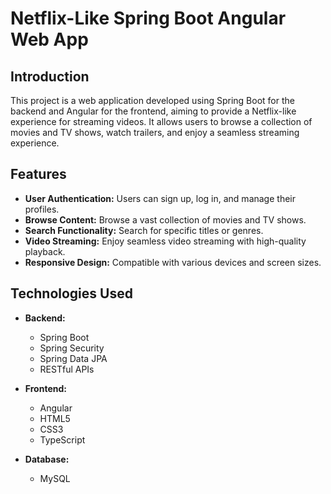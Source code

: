 # Netflix-Like Spring Boot Angular Web App

## Introduction
This project is a web application developed using Spring Boot for the backend and Angular for the frontend, aiming to provide a Netflix-like experience for streaming videos. It allows users to browse a collection of movies and TV shows, watch trailers, and enjoy a seamless streaming experience.

## Features
- **User Authentication:** Users can sign up, log in, and manage their profiles.
- **Browse Content:** Browse a vast collection of movies and TV shows.
- **Search Functionality:** Search for specific titles or genres.
- **Video Streaming:** Enjoy seamless video streaming with high-quality playback.
- **Responsive Design:** Compatible with various devices and screen sizes.

## Technologies Used
- **Backend:**
  - Spring Boot
  - Spring Security
  - Spring Data JPA
  - RESTful APIs

- **Frontend:**
  - Angular
  - HTML5
  - CSS3
  - TypeScript

- **Database:**
  - MySQL 


